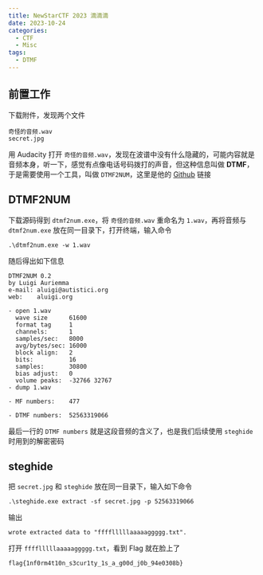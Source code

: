 ```yaml
---
title: NewStarCTF 2023 滴滴滴
date: 2023-10-24
categories:
  - CTF
  - Misc
tags:
  - DTMF
---
```


## 前置工作

下载附件，发现两个文件

```
奇怪的音频.wav
secret.jpg
```

用 Audacity 打开 `奇怪的音频.wav`，发现在波谱中没有什么隐藏的，可能内容就是音频本身，听一下，感觉有点像电话号码拨打的声音，但这种信息叫做 **DTMF**，于是需要使用一个工具，叫做 `DTMF2NUM`，这里是他的 [Github](https://github.com/Moxin1044/DTMF2NUM) 链接

## DTMF2NUM

下载源码得到 `dtmf2num.exe`，将 `奇怪的音频.wav` 重命名为 `1.wav`，再将音频与 `dtmf2num.exe` 放在同一目录下，打开终端，输入命令

```
.\dtmf2num.exe -w 1.wav
```

随后得出如下信息

```
DTMF2NUM 0.2
by Luigi Auriemma
e-mail: aluigi@autistici.org
web:    aluigi.org

- open 1.wav
  wave size      61600
  format tag     1
  channels:      1
  samples/sec:   8000
  avg/bytes/sec: 16000
  block align:   2
  bits:          16
  samples:       30800
  bias adjust:   0
  volume peaks:  -32766 32767
- dump 1.wav

- MF numbers:    477

- DTMF numbers:  52563319066
```

最后一行的 `DTMF numbers` 就是这段音频的含义了，也是我们后续使用 `steghide` 时用到的解密密码

## steghide

把 `secret.jpg` 和 `steghide` 放在同一目录下，输入如下命令

```
.\steghide.exe extract -sf secret.jpg -p 52563319066
```

输出

```
wrote extracted data to "fffflllllaaaaaggggg.txt".
```

打开 `fffflllllaaaaaggggg.txt`，看到 Flag 就在脸上了

```
flag{1nf0rm4t10n_s3cur1ty_1s_a_g00d_j0b_94e0308b}
```